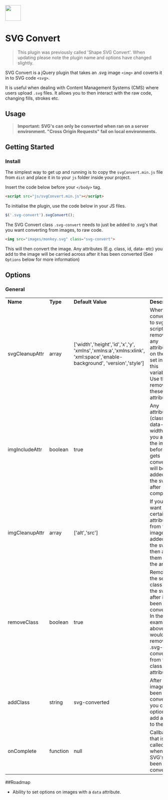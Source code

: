 <img src="https://raw.githubusercontent.com/madebyshape/svg-convert/master/screenshots/icon.png" width="50">

# SVG Convert

> This plugin was previously called 'Shape SVG Convert'. When updating please note the plugin name and options have changed slightly.

SVG Convert is a jQuery plugin that takes an .svg image `<img>` and coverts it in to SVG code `<svg>`. 

It is useful when dealing with Content Management Systems (CMS) where users upload `.svg` files. It allows you to then interact with the raw code, changing fills, strokes etc.

## Usage

> **Important: SVG's can only be converted when ran on a server environment. "Cross Origin Requests" fail on local environments.**

## Getting Started

### Install

The simplest way to get up and running is to copy the `svgConvert.min.js` file from `dist` and place it in to your `js` folder inside your project. 

Insert the code below before your `</body>` tag.

```html
<script src="js/svgConvert.min.js"></script>
```

To initialise the plugin, use the code below in your JS files.

```javascript
$('.svg-convert').svgConvert();
```
The SVG Convert class `.svg-convert` needs to just be added to .svg's that you want converting from images, to raw code.

```html
<img src="images/monkey.svg" class="svg-convert">
```

This will then convert the image. Any attributes (E.g. class, id, data- etc) you add to the image will be carried across after it has been converted (See `Options` below for more information)

## Options

### General

<table>
	<tr>
		<td><strong>Name</strong></td>
		<td><strong>Type</strong></td>
		<td><strong>Default Value</strong></td>
		<td><strong>Description</strong></td>
	</tr>
	<tr>
		<td>svgCleanupAttr</td>
		<td>array</td>
		<td>['width','height','id','x','y',
		'xmlns','xmlns:a','xmlns:xlink',
		'xml:space','enable-background',
		'version','style']</td>
		<td>When converting to svg the script removes any attributes on the svg set inside this variable. Use this to remove these attributes.</td>
	</tr>
	<tr>
		<td>imgIncludeAttr</td>
		<td>boolean</td>
		<td>true</td>
		<td>Any attributes (class, id, data-, width etc) you add to the image before it gets converted will be added to the svg after completion.</td>
	</tr>
	<tr>
		<td>imgCleanupAttr</td>
		<td>array</td>
		<td>['alt','src']</td>
		<td>If you don't want certain attributes from the image to be added on to the svg then add them in to the array</td>
	</tr>
	<tr>
		<td>removeClass</td>
		<td>boolean</td>
		<td>true</td>
		<td>Removes the selector class from the svg after it's been converted. In the example above, this would remove .svg-convert from the class attribute</td>
	</tr>
	<tr>
		<td>addClass</td>
		<td>string</td>
		<td>svg-converted</td>
		<td>After the image has been converted you can optionally add a class to the svg</td>
	</tr>
	<tr>
		<td>onComplete</td>
		<td>function</td>
		<td>null</td>
		<td>Callback that is called when all SVG's have been converted</td>
	</tr>
</table>

##Roadmap
- Ability to set options on images with a `data` attribute.